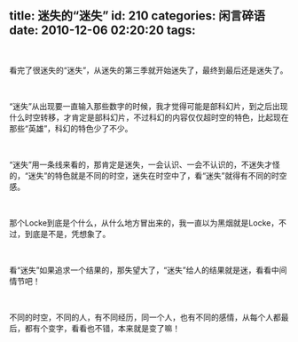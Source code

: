 title: 迷失的“迷失”
id: 210
categories: 闲言碎语
date: 2010-12-06 02:20:20
tags:
---

</br>

看完了很迷失的“迷失”，从迷失的第三季就开始迷失了，最终到最后还是迷失了。

</br>

“迷失”从出现要一直输入那些数字的时候，我才觉得可能是部科幻片，到之后出现什么时空转移，才肯定是部科幻片，不过科幻的内容仅仅超时空的特色，比起现在那些“英雄”，科幻的特色少了不少。

</br>

“迷失”用一条线来看的，那肯定是迷失，一会认识、一会不认识的，不迷失才怪的，“迷失”的特色就是不同的时空，迷失在时空中了，看“迷失”就得有不同的时空感。

</br>

那个Locke到底是个什么，从什么地方冒出来的，我一直以为黑烟就是Locke，不过，到底是不是，凭想象了。

</br>

看“迷失”如果追求一个结果的，那失望大了，“迷失”给人的结果就是迷，看看中间情节吧！

</br>

不同的时空，不同的人，有不同经历，同一个人，也有不同的感情，从每个人都最后，都有个变字，看看也不错，本来就是变了嘛！

</br>
</br>
